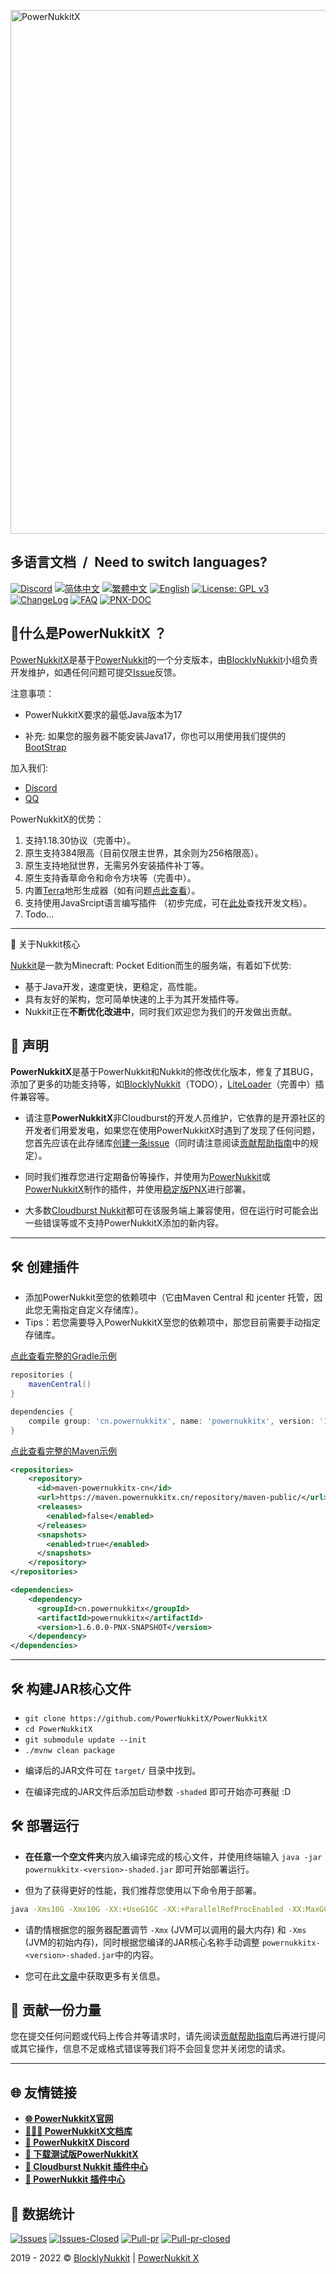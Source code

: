 [<img alt="PowerNukkitX" width="838" src="https://raw.githubusercontent.com/PowerNukkitX/PowerNukkitX/master/blob/images/PNX_BANNER.png" />](https://www.powernukkitx.com)

<h2>多语言文档&ensp;/&ensp;Need to switch languages?</h2>

[![Discord](https://img.shields.io/discord/944227466912870410?style=flat-square)](https://discord.gg/j7UwsaNu4V)
[![简体中文](https://img.shields.io/badge/简体中文-100%25-green?style=flat-square)](https://github.com/PowerNukkitX/PowerNukkitX/blob/master/README.md)
[![繁體中文](https://img.shields.io/badge/繁體中文-100%25-green?style=flat-square)](https://github.com/PowerNukkitX/PowerNukkitX/blob/master/blob/zh-hant/README.md)
[![English](https://img.shields.io/badge/English-100%25-green?style=flat-square)](https://github.com/PowerNukkitX/PowerNukkitX/blob/master/blob/en-us/README.md)
[![License: GPL v3](https://img.shields.io/badge/License-GPL%20v3-blue.svg?style=flat-square)](https://github.com/PowerNukkitX/PowerNukkitX/blob/master/LICENSE)
[![ChangeLog](https://img.shields.io/badge/更新日志-blue?style=flat-square)](https://github.com/PowerNukkitX/PowerNukkitX/blob/master/CHANGELOG.md)
[![FAQ](https://img.shields.io/badge/FAQ-blue?style=flat-square)](https://github.com/PowerNukkitX/PowerNukkitX/wiki/FAQ)
[![PNX-DOC](https://img.shields.io/badge/PNX-DOC文档库-blue?style=flat-square)](https://doc.powernukkitx.cn)

🤔什么是PowerNukkitX ？
---
[PowerNukkitX](https://github.com/PowerNukkitX/PowerNukkitX)是基于[PowerNukkit](https://github.com/PowerNukkit/PowerNukkit)的一个分支版本，由[BlocklyNukkit](https://github.com/BlocklyNukkit)小组负责开发维护，如遇任何问题可提交[Issue](https://github.com/PowerNukkitX/PowerNukkitX/issues)反馈。

注意事项：

* PowerNukkitX要求的最低Java版本为17
  
* 补充: 如果您的服务器不能安装Java17，你也可以用使用我们提供的[BootStrap](https://ci.lt-name.com/job/PowerNukkitX/job/master/)

加入我们:

* [Discord](https://discord.gg/j7UwsaNu4V)
* [QQ](https://jq.qq.com/?_wv=1027&k=6rm3gbUI)

PowerNukkitX的优势：

1. 支持1.18.30协议（完善中）。
2. 原生支持384限高（目前仅限主世界，其余则为256格限高）。
3. 原生支持地狱世界，无需另外安装插件补丁等。
4. 原生支持香草命令和命令方块等（完善中）。
5. 内置[Terra](https://github.com/PolyhedralDev/Terra)地形生成器（如有问题[点此查看](https://doc.powernukkitx.cn/zh-cn/faq/Terra%E9%97%AE%E9%A2%98.html)）。
6. 支持使用JavaSrcipt语言编写插件 （初步完成，可在[此处](https://doc.powernukkitx.cn/zh-cn/plugin-dev/js/%E6%A6%82%E8%BF%B0.html)查找开发文档）。
7. Todo...

---

🧾 关于Nukkit核心

[Nukkit](https://github.com/Nukkit/Nukkit)是一款为Minecraft: Pocket Edition而生的服务端，有着如下优势:

* 基于Java开发，速度更快，更稳定，高性能。
* 具有友好的架构，您可简单快速的上手为其开发插件等。
* Nukkit正在**不断优化改进中**，同时我们欢迎您为我们的开发做出贡献。

📌 声明
---

**PowerNukkitX**是基于PowerNukkit和Nukkit的修改优化版本，修复了其BUG，添加了更多的功能支持等，如[BlocklyNukkit](https://github.com/BlocklyNukkit/BlocklyNukkit)（TODO），[LiteLoader](https://github.com/PowerNukkitX/LiteLoader-Libs)（完善中）插件兼容等。

* 请注意**PowerNukkitX**非Cloudburst的开发人员维护，它依靠的是开源社区的开发者们用爱发电，如果您在使用PowerNukkitX时遇到了发现了任何问题，您首先应该在此存储库[创建一条issue](https://github.com/PowerNukkitX/PowerNukkitX/issues)（同时请注意阅读[贡献帮助指南](https://github.com/PowerNukkitX/PowerNukkitX/blob/master/CONTRIBUTING.md)中的规定）。

* 同时我们推荐您进行定期备份等操作，并使用为[PowerNukkit](https://github.com/powernukkit/powernukkit)或[PowerNukkitX](https://github.com/PowerNukkitX/PowerNukkitX)制作的插件，并使用[稳定版PNX](https://github.com/PowerNukkitX/PowerNukkitX/releases)进行部署。

* 大多数[Cloudburst Nukkit](https://github.com/cloudburstmc/nukkit)都可在该服务端上兼容使用，但在运行时可能会出一些错误等或不支持PowerNukkitX添加的新内容。

---

🛠 创建插件
---
* 添加PowerNukkit至您的依赖项中（它由Maven Central 和 jcenter 托管，因此您无需指定自定义存储库）。
* Tips：若您需要导入PowerNukkitX至您的依赖项中，那您目前需要手动指定存储库。

[点此查看完整的Gradle示例](https://github.com/PowerNukkitX/ExamplePlugin-Gradle)
```groovy
repositories {
    mavenCentral()
}

dependencies {
    compile group: 'cn.powernukkitx', name: 'powernukkitx', version: '1.6.0.0-PNX-SNAPSHOT'
}
```

[点此查看完整的Maven示例](https://github.com/PowerNukkitX/ExamplePlugin-Maven)
```xml
<repositories>
    <repository>
      <id>maven-powernukkitx-cn</id>
      <url>https://maven.powernukkitx.cn/repository/maven-public/</url>
      <releases>
        <enabled>false</enabled>
      </releases>
      <snapshots>
        <enabled>true</enabled>
      </snapshots>
    </repository>
</repositories>

<dependencies>
    <dependency>
      <groupId>cn.powernukkitx</groupId>
      <artifactId>powernukkitx</artifactId>
      <version>1.6.0.0-PNX-SNAPSHOT</version>
    </dependency>
</dependencies>
```
---

🛠 构建JAR核心文件
---
- `git clone https://github.com/PowerNukkitX/PowerNukkitX`
- `cd PowerNukkitX`
- `git submodule update --init`
- `./mvnw clean package`

* 编译后的JAR文件可在 `target/` 目录中找到。

* 在编译完成的JAR文件后添加启动参数 `-shaded` 即可开始亦可赛艇 :D

🛠 部署运行
-------------
* **在任意一个空文件夹**内放入编译完成的核心文件，并使用终端输入 `java -jar powernukkitx-<version>-shaded.jar` 即可开始部署运行。

* 但为了获得更好的性能，我们推荐您使用以下命令用于部署。
```sh
java -Xms10G -Xmx10G -XX:+UseG1GC -XX:+ParallelRefProcEnabled -XX:MaxGCPauseMillis=200 -XX:+UnlockExperimentalVMOptions -XX:+DisableExplicitGC -XX:+AlwaysPreTouch -XX:G1NewSizePercent=30 -XX:G1MaxNewSizePercent=40 -XX:G1HeapRegionSize=8M -XX:G1ReservePercent=20 -XX:G1HeapWastePercent=5 -XX:G1MixedGCCountTarget=4 -XX:InitiatingHeapOccupancyPercent=15 -XX:G1MixedGCLiveThresholdPercent=90 -XX:G1RSetUpdatingPauseTimePercent=5 -XX:SurvivorRatio=32 -XX:+PerfDisableSharedMem -XX:MaxTenuringThreshold=1 -Dusing.aikars.flags=https://mcflags.emc.gs -Daikars.new.flags=true -jar powernukkitx-<version>-shaded.jar
```

* 请酌情根据您的服务器配置调节 `-Xmx` (JVM可以调用的最大内存) 和 `-Xms` (JVM的初始内存)，同时根据您编译的JAR核心名称手动调整 `powernukkitx-<version>-shaded.jar`中的内容。

* 您可在此[文章](https://aikar.co/2018/07/02/tuning-the-jvm-g1gc-garbage-collector-flags-for-minecraft/)中获取更多有关信息。

🧐 贡献一份力量
---
您在提交任何问题或代码上传合并等请求时，请先阅读[贡献帮助指南](https://github.com/PowerNukkitX/PowerNukkitX/blob/master/CONTRIBUTING.md)后再进行提问或其它操作，信息不足或格式错误等我们将不会回复您并关闭您的请求。

---

🌐 友情链接
---

- __[🌐 PowerNukkitX官网](https://powernukkitx.cn/)__
- __[👩🏽‍💻 PowerNukkitX文档库](https://doc.powernukkitx.cn/)__
- __[💬 PowerNukkitX Discord](https://discord.gg/j7UwsaNu4V)__
- __[💾 下载测试版PowerNukkitX](https://ci.lt-name.com/job/PowerNukkitX/)__
- __[🔌 Cloudburst Nukkit 插件中心](https://cloudburstmc.org/resources/categories/nukkit-plugins.1/)__
- __[🔌 PowerNukkit 插件中心](https://discuss.powernukkit.org/c/plugins/powernukkit-plugins/14/)__

🎨  数据统计
---

[![Issues](https://img.shields.io/github/issues/PowerNukkitX/PowerNukkitX?style=flat-square)](https://github.com/PowerNukkitX/PowerNukkitX/issues)
[![Issues-Closed](https://img.shields.io/github/issues-closed/PowerNukkitX/PowerNukkitX?style=flat-square)](https://github.com/PowerNukkitX/PowerNukkitX/issues?q=is%3Aissue+is%3Aclosed)
[![Pull-pr](https://img.shields.io/github/issues-pr/PowerNukkitX/PowerNukkitX?style=flat-square)](https://github.com/PowerNukkitX/PowerNukkitX/pulls)
[![Pull-pr-closed](https://img.shields.io/github/issues-pr-closed/PowerNukkitX/PowerNukkitX?style=flat-square)](https://github.com/PowerNukkitX/PowerNukkitX/pulls?q=is%3Apr+is%3Aclosed)

2019 - 2022 © [BlocklyNukkit](https://wiki.blocklynukkit.com) | [PowerNukkit X](https://www.powernukkitx.com)
